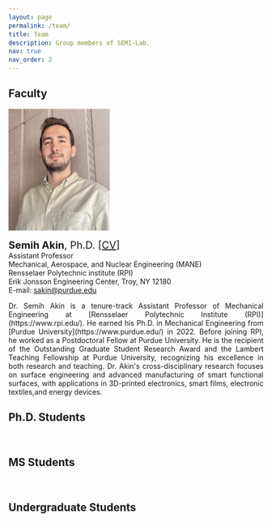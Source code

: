 ```yaml
---
layout: page
permalink: /team/
title: Team
description: Group members of SEMI-Lab. 
nav: true
nav_order: 2
---
```


## Faculty

<img src="../assets/img/Akin_Semihh.jpg" width="200" height="240"/>
<br>

<span style="font-size: 20px;"> <b>Semih Akin</b>, Ph.D. <a href="https://semi-lab.github.io/assets\pdf\Semih_Akin_CV.pdf">[CV]</a></span> 
<br>
Assistant Professor
<br>
Mechanical, Aerospace, and Nuclear Engineering (MANE)
<br>
Rensselaer Polytechnic institute (RPI)
<br>
Erik Jonsson Engineering Center, Troy, NY 12180
<br>
E-mail:  <a href="mailto:sakine@purdue.edu">sakin@purdue.edu</a>

<style>
  .justified-text {
    text-align: justify;
  }
</style>

<body>

<p class="justified-text">
    Dr. Semih Akin is a tenure-track Assistant Professor of Mechanical Engineering at [Rensselaer Polytechnic Institute (RPI)](https://www.rpi.edu/). He earned his Ph.D. in Mechanical Engineering from [Purdue University](https://www.purdue.edu/) in 2022. Before joining RPI, he worked as a Postdoctoral Fellow at Purdue University. He is the recipient of the Outstanding Graduate Student Research Award and the Lambert Teaching Fellowship at Purdue University, recognizing his excellence in both research and teaching. Dr. Akin's cross-disciplinary research focuses on surface engineering and advanced manufacturing of smart functional surfaces, with applications in 3D-printed electronics, smart films, electronic textiles,and energy devices.

## Ph.D. Students
<br>

<!--<style>
        .image-row {
            display: flex; /* Use flexbox for horizontal alignment */
            justify-content: space-between; /* Space evenly between the images */
            align-items: center; /* Center vertically */
        }

        .image-row img {
            max-width: 45%; /* Limit the width of each image */
            height: auto; /* Maintain aspect ratio */
        }
    </style>
</head>
<body>
    <div class="image-row">
        <img src="image1.jpg" alt="Image 1">
        <img src="image2.jpg" alt="Image 2">
    </div>
</body>
</html>
-->



## MS Students
<br>

## Undergraduate Students
